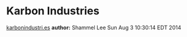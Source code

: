 # Karbon Industries
[karbonindustri.es](http://karbonindustri.es "Karbon Industries website")
**author:** Shammel Lee
Sun Aug  3 10:30:14 EDT 2014
